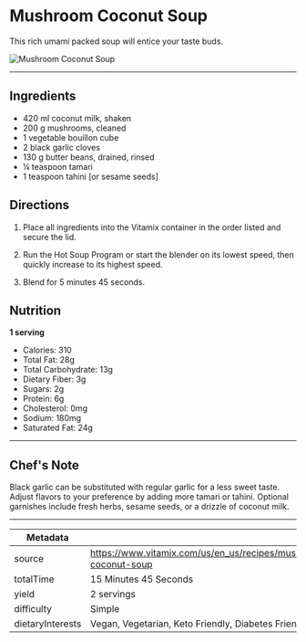 # Mushroom Coconut Soup

This rich umami packed soup will entice your taste buds.

![Mushroom Coconut Soup](https://www.vitamix.com/content/dam/vitamix/migration/media/other/images/m/Mushroom_Coconut_Soup_470x449.jpg)

---

## Ingredients

- 420 ml coconut milk, shaken
- 200 g mushrooms, cleaned
- 1 vegetable bouillon cube
- 2 black garlic cloves
- 130 g butter beans, drained, rinsed
- ¼ teaspoon tamari
- 1 teaspoon tahini [or sesame seeds]

## Directions

1. Place all ingredients into the Vitamix container in the order listed and secure the lid.

2. Run the Hot Soup Program or start the blender on its lowest speed, then quickly increase to its highest speed.

3. Blend for 5 minutes 45 seconds.

## Nutrition

**1 serving**

- Calories: 310
- Total Fat: 28g
- Total Carbohydrate: 13g
- Dietary Fiber: 3g
- Sugars: 2g
- Protein: 6g
- Cholesterol: 0mg
- Sodium: 180mg
- Saturated Fat: 24g

---

## Chef's Note

Black garlic can be substituted with regular garlic for a less sweet taste. Adjust flavors to your preference by adding more tamari or tahini. Optional garnishes include fresh herbs, sesame seeds, or a drizzle of coconut milk.

---

| Metadata |  |
| --- | --- |
| source | https://www.vitamix.com/us/en_us/recipes/mushroom-coconut-soup |
| totalTime | 15 Minutes 45 Seconds |
| yield | 2 servings |
| difficulty | Simple |
| dietaryInterests | Vegan, Vegetarian, Keto Friendly, Diabetes Friendly |
